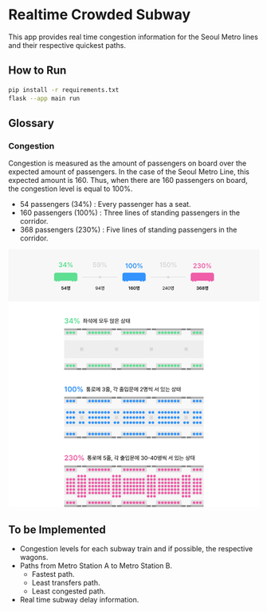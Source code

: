 # Realtime Crowded Subway

This app provides real time congestion information for the Seoul Metro lines and their respective quickest paths.

## How to Run

```bash
pip install -r requirements.txt
flask --app main run
```

## Glossary

### Congestion

Congestion is measured as the amount of passengers on board over the expected amount of passengers.
In the case of the Seoul Metro Line, this expected amount is 160. Thus, when there are 160 passengers on board, the congestion level is equal to 100%.

- 54 passengers (34%) : Every passenger has a seat.
- 160 passengers (100%) : Three lines of standing passengers in the corridor.
- 368 passengers (230%) : Five lines of standing passengers in the corridor.

![Congestion](docs/static/puzzle_congestion.jpg)

## To be Implemented

- Congestion levels for each subway train and if possible, the respective wagons.
- Paths from Metro Station A to Metro Station B.
  - Fastest path.
  - Least transfers path.
  - Least congested path.
- Real time subway delay information.
